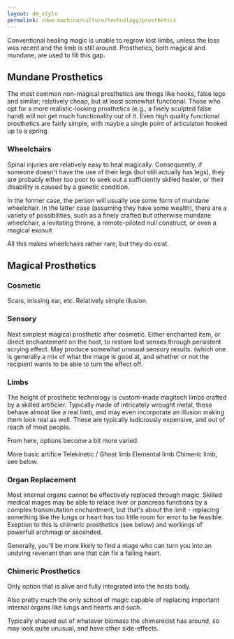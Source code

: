 ```yaml
---
layout: dm_style
permalink: /dae-machina/culture/technology/prosthetics
---
```




Conventional healing magic is unable to regrow lost limbs, unless the loss was recent and the limb is still around.
Prosthetics, both magical and mundane, are used to fill this gap.

## Mundane Prosthetics

The most common non-magical prosthetics are things like hooks, false legs and similar; relatively cheap, but at least somewhat functional.
Those who opt for a more realistic-looking prosthetics (e.g., a finely sculpted false hand) will not get much functionality out of it. 
Even high quality functional prosthetics are fairly simple, with maybe a single point of articulaton hooked up to a spring.

### Wheelchairs

Spinal injuries are relatively easy to heal magically. Consequently, if someone doesn't have the use of their legs (but still actually has legs), 
they are probably either too poor to seek out a sufficiently skilled healer, or their disability is caused by a genetic condition.

In the former case, the person will usually use some form of mundane wheelchair.
In the latter case (assuming they have some wealth), there are a variety of possibilities, such as a finely crafted but otherwise mundane wheelchair, a levitating throne, a remote-piloted null construct, or even a magical exosuit

All this makes wheelchairs rather rare, but they do exist.

## Magical Prosthetics

### Cosmetic

Scars, missing ear, etc.
Relatively simple illusion.

### Sensory

Next simplest magical prosthetic after cosmetic. Either enchanted item, or direct enchantement on the host, to restore lost senses through persistent scrying effect.
May produce somewhat unusual sensory results. (which one is generally a mix of what the mage is good at, and whether or not the recipient wants to be able to turn the effect off. 

### Limbs

The height of prosthetic technology is custom-made magitech limbs crafted by a skilled artificier. 
Typically made of intricately wrought metal, these behave almost like a real limb, and may even incorporate an illusion making them look real as well. These are typically ludicrously expensive, and out of reach of most people.

From here, options become a bit more varied.

More basic artifice
Telekinetic / Ghost limb
Elemental limb
Chimeric limb, see below.


### Organ Replacement

Most internal organs cannot be effectively replaced through magic.
Skilled medical mages may be able to relace liver or pancreas functions by a complex transmutation enchantment, but that's about the limit - replacing something like the lungs or heart has too little room for error to be feasible.
Exeption to this is chimeric prosthetics (see below) and workings of powerfull archmagi or ascended.

Generally, you'll be more likely to find a mage who can turn you into an undying revenant than one that can fix a failing heart. 



### Chimeric Prosthetics

Only option that is alive and fully integrated into the hosts body.

Also pretty much the only school of magic capable of replacing important internal organs like lungs and hearts and such.

Typically shaped out of whatever biomass the chimerecist has around, so may look quite unusual, and have other side-effects.

